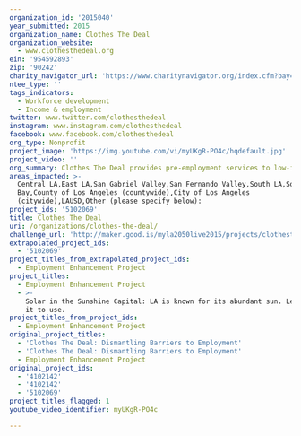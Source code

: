 ```yaml
---
organization_id: '2015040'
year_submitted: 2015
organization_name: Clothes The Deal
organization_website:
  - www.clothesthedeal.org
ein: '954592893'
zip: '90242'
charity_navigator_url: 'https://www.charitynavigator.org/index.cfm?bay=search.profile&ein=954592893'
ntee_type: ''
tags_indicators:
  - Workforce development
  - Income & employment
twitter: www.twitter.com/clothesthedeal
instagram: www.instagram.com/clothesthedeal
facebook: www.facebook.com/clothesthedeal
org_type: Nonprofit
project_image: 'https://img.youtube.com/vi/myUKgR-PO4c/hqdefault.jpg'
project_video: ''
org_summary: Clothes The Deal provides pre-employment services to low-income individuals.
areas_impacted: >-
  Central LA,East LA,San Gabriel Valley,San Fernando Valley,South LA,South
  Bay,County of Los Angeles (countywide),City of Los Angeles
  (citywide),LAUSD,Other (please specify below):
project_ids: '5102069'
title: Clothes The Deal
uri: /organizations/clothes-the-deal/
challenge_url: 'http://maker.good.is/myla2050live2015/projects/clothesthedeal2050.html'
extrapolated_project_ids:
  - '5102069'
project_titles_from_extrapolated_project_ids:
  - Employment Enhancement Project
project_titles:
  - Employment Enhancement Project
  - >-
    Solar in the Sunshine Capital: LA is known for its abundant sun. Let’s put
    it to use.
project_titles_from_project_ids:
  - Employment Enhancement Project
original_project_titles:
  - 'Clothes The Deal: Dismantling Barriers to Employment'
  - 'Clothes The Deal: Dismantling Barriers to Employment'
  - Employment Enhancement Project
original_project_ids:
  - '4102142'
  - '4102142'
  - '5102069'
project_titles_flagged: 1
youtube_video_identifier: myUKgR-PO4c

---
```

